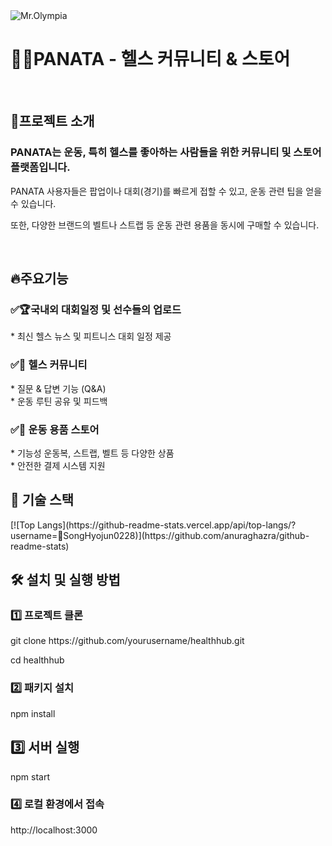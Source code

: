 <img src="https://github.com/user-attachments/assets/ad1ffd28-2e11-40cb-b2a9-0fa842de3980" alt="Mr.Olympia">

<h1>💪🏻PANATA - 헬스 커뮤니티 & 스토어</h1>

<br>

<h2>📌프로젝트 소개</h2>
<h3>PANATA는 운동, 특히 헬스를 좋아하는 사람들을 위한 커뮤니티 및 스토어 플랫폼입니다.</h3>
<p>PANATA 사용자들은 팝업이나 대회(경기)를 빠르게 접할 수 있고, 운동 관련 팁을 얻을 수 있습니다.</p>
<p>또한, 다양한 브랜드의 벨트나 스트랩 등 운동 관련 용품을 동시에 구매할 수 있습니다.</p>

<br>

<h2>🔥주요기능</h2>
<h3>✅🏆국내외 대회일정 및 선수들의 업로드</h3>
* 최신 헬스 뉴스 및 피트니스 대회 일정 제공
<h3>✅💬 헬스 커뮤니티</h3>
* 질문 & 답변 기능 (Q&A)
<br>
* 운동 루틴 공유 및 피드백
<h3>✅🛒 운동 용품 스토어</h3>
* 기능성 운동복, 스트랩, 벨트 등 다양한 상품
<br>
* 안전한 결제 시스템 지원

<br>

<h2>🚀 기술 스택</h2>
[![Top Langs](https://github-readme-stats.vercel.app/api/top-langs/?username=SongHyojun0228)](https://github.com/anuraghazra/github-readme-stats)

<br>

<h2>🛠️ 설치 및 실행 방법</h2>
<h3>1️⃣ 프로젝트 클론</h3>
<p>git clone https://github.com/yourusername/healthhub.git</p>
<p>cd healthhub</p>
<h3>2️⃣ 패키지 설치</h3>
<p>npm install</p>
<h2>3️⃣ 서버 실행</h2>
<p>npm start</p>
<h3>4️⃣ 로컬 환경에서 접속</h3>
<p>http://localhost:3000</p>

